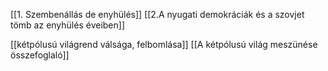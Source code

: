 [[1. Szembenállás de enyhülés]]
[[2.A nyugati demokráciák és a szovjet tömb az enyhülés éveiben]]


[[kétpólusú világrend válsága, felbomlása]]
[[A kétpólusú világ meszünése összefoglaló]]

